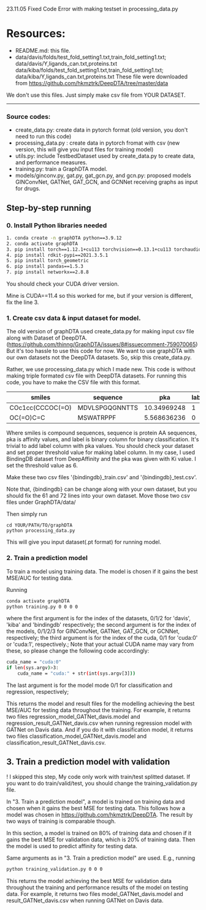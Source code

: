 23.11.05 Fixed Code Error with making testset in processing_data.py

# Resources:

+ README.md: this file.
+ data/davis/folds/test_fold_setting1.txt,train_fold_setting1.txt; data/davis/Y,ligands_can.txt,proteins.txt
  data/kiba/folds/test_fold_setting1.txt,train_fold_setting1.txt; data/kiba/Y,ligands_can.txt,proteins.txt
  These file were downloaded from https://github.com/hkmztrk/DeepDTA/tree/master/data

We don't use this files. Just simply make csv file from YOUR DATASET.


---------


###  Source codes:
+ create_data.py: create data in pytorch format (old version, you don't need to run this code)
+ processing_data.py : create data in pytorch fromat with csv (new version, this will give you input files for training model)
+ utils.py: include TestbedDataset used by create_data.py to create data, and performance measures.
+ training.py: train a GraphDTA model.
+ models/ginconv.py, gat.py, gat_gcn.py, and gcn.py: proposed models GINConvNet, GATNet, GAT_GCN, and GCNNet receiving graphs as input for drugs.

## Step-by-step running


### 0. Install Python libraries needed

```sh
1. conda create -n graphDTA python==3.9.12
2. conda activate graphDTA
3. pip install torch==1.12.1+cu113 torchvision==0.13.1+cu113 torchaudio==0.12.1 --extra-index-url https://download.pytorch.org/whl/cu113
4. pip install rdkit-pypi==2021.3.5.1
5. pip install torch_geometric
6. pip install pandas==1.5.3
7. pip install networkx==2.8.8
```
You should check your CUDA driver version.

Mine is CUDA==11.4 so this worked for me, but if your version is different, fix the line 3.


### 1. Create csv data & input dataset for model.
The old version of graphDTA used create_data.py for making input csv file along with Dataset of DeepDTA. (https://github.com/thinng/GraphDTA/issues/8#issuecomment-759070065)
But it's too hassle to use this code for now. We want to use graphDTA with our own datasets not the DeepDTA datasets.
So, skip this create_data.py.

Rather, we use processing_data.py which I made new. This code is without making triple formated csv file with DeepDTA datasets.
For running this code, you have to make the CSV file with this format.


| smiles  | sequence | pka | label |
| ------------- | ------------- |------------- |------------- |
| COc1cc(CCCOC(=O)  | MDVLSPGQGNNTTS  |10.34969248 | 1 |
| OC(=O)C=C | MSWATRPPF  |5.568636236 | 0

Where smiles is compound sequences, sequence is protein AA sequences, pka is affinity values, and label is binary column for binary classification.
It's trivial to add label column with pka values. You should check your dataset and set proper threshold value for making label column.
In my case, I used BindingDB dataset from DeepAffinity and the pka was given with Ki value. I set the threshold value as 6.

Make these two csv files '{bindingdb}_train.csv' and '{bindingdb}_test.csv'.

Note that, {bindingdb} can be change along with your own dataset, but you should fix the 61 and 72 lines into your own dataset.
Move those two csv files under GraphDTA/data/

Then simply run 
```
cd YOUR/PATH/TO/graphDTA
python processing_data.py
```

This will give you input dataset(.pt format) for running model.


### 2. Train a prediction model
To train a model using training data. The model is chosen if it gains the best MSE/AUC for testing data.

Running 

```sh
conda activate graphDTA
python training.py 0 0 0 0
```


where the first argument is for the index of the datasets, 0/1/2 for 'davis', 'kiba' and 'bindingdb' respectively;
 the second argument is for the index of the models, 0/1/2/3 for GINConvNet, GATNet, GAT_GCN, or GCNNet, respectively;
 the third argument is for the index of the cuda, 0/1 for 'cuda:0' or 'cuda:1', respectively.;
 Note that your actual CUDA name may vary from these, so please change the following code accordingly:
```sh
cuda_name = "cuda:0"
if len(sys.argv)>3:
    cuda_name = "cuda:" + str(int(sys.argv[3])) 
```
 The last argument is for the model mode 0/1 for classification and regression, respectively;

This returns the model and result files for the modelling achieving the best MSE/AUC for testing data throughout the training.
For example, it returns two files regression_model_GATNet_davis.model and regression_result_GATNet_davis.csv when running regression model with GATNet on Davis data.
And if you do it with classification model, it returns two files classification_model_GATNet_davis.model and classification_result_GATNet_davis.csv.

## 3. Train a prediction model with validation 

! I skipped this step, My code only work with train/test splitted dataset.
If you want to do train/valid/test, you should change the training_validation.py file.

In "3. Train a prediction model", a model is trained on training data and chosen when it gains the best MSE for testing data.
This follows how a model was chosen in https://github.com/hkmztrk/DeepDTA. The result by two ways of training is comparable though.

In this section, a model is trained on 80% of training data and chosen if it gains the best MSE for validation data, 
which is 20% of training data. Then the model is used to predict affinity for testing data.

Same arguments as in "3. Train a prediction model" are used. E.g., running 

```sh
python training_validation.py 0 0 0
```

This returns the model achieving the best MSE for validation data throughout the training and performance results of the model on testing data.
For example, it returns two files model_GATNet_davis.model and result_GATNet_davis.csv when running GATNet on Davis data.
